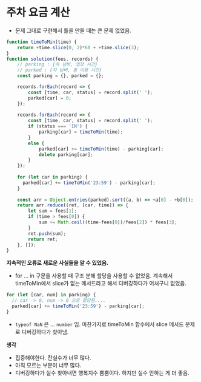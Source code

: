 # 주차 요금 계산

- 문제 그대로 구현해서 틀을 만들 때는 큰 문제 없었음.

```js
function timeToMin(time) {
    return +time.slice(0, 2)*60 + +time.slice(3);
}
function solution(fees, records) {
    // parking : {차 넘버, 입장 시간}
    // parked : {차 넘버, 총 이용 시간}
    const parking = {}, parked = {};

    records.forEach(record => {
        const [time, car, status] = record.split(' ');
        parked[car] = 0;
    });
    
    records.forEach(record => {
        const [time, car, status] = record.split(' ');
        if (status === 'IN') {
            parking[car] = timeToMin(time);
        }
        else {
            parked[car] += timeToMin(time) - parking[car];
            delete parking[car];
        }
    });
    
    for (let car in parking) {
      parked[car] += timeToMin('23:59') - parking[car];
    }
    
    const arr = Object.entries(parked).sort((a, b) => +a[0] - +b[0]);
    return arr.reduce((ret, [car, time]) => {
        let sum = fees[1];
        if (time > fees[0]) {
            sum += Math.ceil((time-fees[0])/fees[2]) * fees[3];
        }
        ret.push(sum);
        return ret;
    }, []);
}
```

**지속적인 오류로 새로운 사실들을 알 수 있었음.**
- for ... in 구문을 사용할 때 구조 분해 할당을 사용할 수 없었음. 계속해서 timeToMin에서 slice가 없는 메서드라고 해서 디버깅하다가 어처구니 없었음.
```js
for (let [car, num] in parking) {
  // car -> 0, num -> 0 으로 할당됨....
  parked[car] += timeToMin('23:59') - parking[car];
}
```
- `typeof NaN` 은 ... `number` 임. 마찬가지로 timeToMin 함수에서 slice 메서드 문제로 디버깅하다가 찾아냄.

**생각**
- 집중해야한다. 잔실수가 너무 많다.
- 아직 모르는 부분이 너무 많다. 
- 디버깅하다가 실수 찾아내면 행복지수 뿜뿜이다. 하지만 실수 안하는 게 더 좋음.

